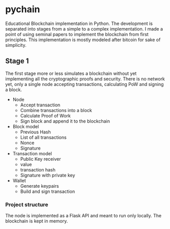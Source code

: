 # pychain
Educational Blockchain implementation in Python. The development is separated into stages from a simple to a complex implementation. I made a point of using seminal papers to implement the blockchain from first principles. This implementation is mostly modeled after bitcoin for sake of simplicity. 

## Stage 1
The first stage more or less simulates a blockchain without yet implementing all the cryptographic proofs and security. There is no network yet, only a single node accepting transactions, calculating PoW and signing a block. 

* Node
    * Accept transaction
    * Combine transactions into a block
    * Calculate Proof of Work
    * Sign block and append it to the blockchain
* Block model
    * Previous Hash
    * List of all transactions
    * Nonce
    * Signature
* Transaction model
    * Public Key receiver
    * value
    * transaction hash
    * Signature with private key
* Wallet
    * Generate keypairs
    * Build and sign transaction

### Project structure
The node is implemented as a Flask API and meant to run only locally. The blockchain is kept in memory.
